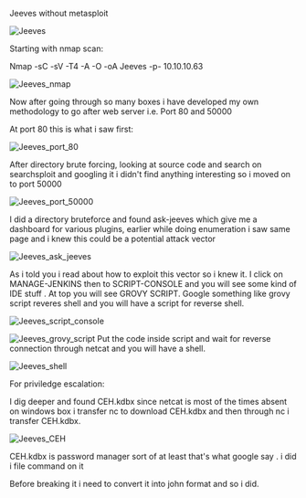Jeeves without metasploit

![Jeeves](https://user-images.githubusercontent.com/55708909/91626861-45b23e00-e9d0-11ea-9ed9-bb7927eeca59.png)

Starting with nmap scan:

Nmap -sC -sV -T4 -A -O -oA Jeeves -p- 10.10.10.63

![Jeeves_nmap](https://user-images.githubusercontent.com/55708909/91626976-6202aa80-e9d1-11ea-88fb-bd4ce9ca1566.png)

Now after going through so many boxes i have developed my own methodology to go after web server i.e. Port 80 and 50000

At port 80 this is what i saw first:

![Jeeves_port_80](https://user-images.githubusercontent.com/55708909/91627048-fc62ee00-e9d1-11ea-97ed-9fa4c26dd8a4.png)

After directory brute forcing, looking at source code and search on searchsploit and googling it i didn't find anything interesting so i moved on to port 50000

![Jeeves_port_50000](https://user-images.githubusercontent.com/55708909/91627086-624f7580-e9d2-11ea-9cdb-7473a68232e4.png)

I did a directory bruteforce and found ask-jeeves which give me a dashboard for various plugins, earlier while doing enumeration i saw same page and i knew this could be a potential attack vector

![Jeeves_ask_jeeves](https://user-images.githubusercontent.com/55708909/91627152-f7526e80-e9d2-11ea-8720-0e13ead030db.png)

As i told you i read about how to exploit this vector so i knew it. I click on MANAGE-JENKINS then to SCRIPT-CONSOLE and you will see some kind of IDE stuff . At top you will see GROVY SCRIPT. Google something like grovy script reveres shell and you will have a script for reverse shell.

![Jeeves_script_console](https://user-images.githubusercontent.com/55708909/91627252-cde61280-e9d3-11ea-9f61-d916aad67ab4.png)

![Jeeves_grovy_script](https://user-images.githubusercontent.com/55708909/91627283-0259ce80-e9d4-11ea-8d8f-c89674140d45.png)
Put the code inside script and wait for reverse connection through netcat and you will have a shell.

![Jeeves_shell](https://user-images.githubusercontent.com/55708909/91627420-cd01b080-e9d4-11ea-96b7-532ab46fcd4d.png)

For priviledge escalation:

I dig deeper and found CEH.kdbx since netcat is most of the times absent on windows box i transfer nc to download CEH.kdbx and then through nc i transfer CEH.kdbx.

![Jeeves_CEH](https://user-images.githubusercontent.com/55708909/91627554-d0496c00-e9d5-11ea-8307-71741340636c.png)


CEH.kdbx is password manager sort of at least that's what google say . i did i file command on it

Before breaking it i need to convert it into john format and so i did. 
